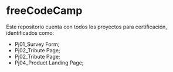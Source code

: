 # freeCodeCamp
Este repositorio cuenta con todos los proyectos para certificación, identificados como:
- Pj01_Survey Form;
- Pj02_Tribute Page;
- Pj02_Tribute Page;
- Pj04_Product Landing Page;
